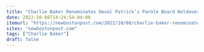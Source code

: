 ```yaml
---
title: "Charlie Baker Renominates Deval Patrick’s Parole Board Holdovers"
date: 2022-10-08T14:24:54-04:00
itemurl: "https://newbostonpost.com/2022/10/08/charlie-baker-renominates-deval-patricks-parole-board-holdovers/"
sites: "newbostonpost.com"
tags: ["Charlie Baker"]
draft: false
---
```


